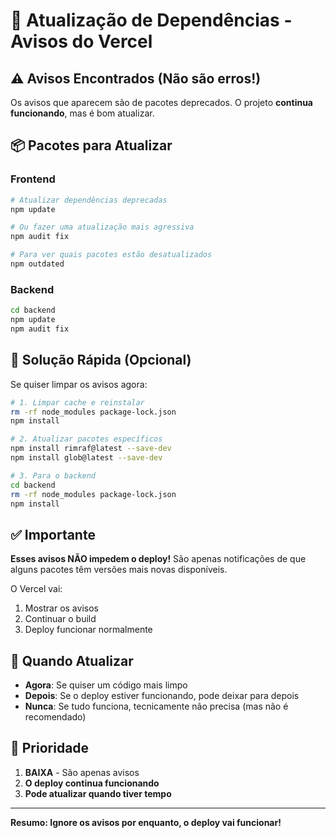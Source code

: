 # 🔧 Atualização de Dependências - Avisos do Vercel

## ⚠️ Avisos Encontrados (Não são erros!)

Os avisos que aparecem são de pacotes deprecados. O projeto **continua funcionando**, mas é bom atualizar.

## 📦 Pacotes para Atualizar

### Frontend
```bash
# Atualizar dependências deprecadas
npm update

# Ou fazer uma atualização mais agressiva
npm audit fix

# Para ver quais pacotes estão desatualizados
npm outdated
```

### Backend
```bash
cd backend
npm update
npm audit fix
```

## 🚀 Solução Rápida (Opcional)

Se quiser limpar os avisos agora:

```bash
# 1. Limpar cache e reinstalar
rm -rf node_modules package-lock.json
npm install

# 2. Atualizar pacotes específicos
npm install rimraf@latest --save-dev
npm install glob@latest --save-dev

# 3. Para o backend
cd backend
rm -rf node_modules package-lock.json
npm install
```

## ✅ Importante

**Esses avisos NÃO impedem o deploy!** São apenas notificações de que alguns pacotes têm versões mais novas disponíveis.

O Vercel vai:
1. Mostrar os avisos
2. Continuar o build
3. Deploy funcionar normalmente

## 📝 Quando Atualizar

- **Agora**: Se quiser um código mais limpo
- **Depois**: Se o deploy estiver funcionando, pode deixar para depois
- **Nunca**: Se tudo funciona, tecnicamente não precisa (mas não é recomendado)

## 🎯 Prioridade

1. **BAIXA** - São apenas avisos
2. **O deploy continua funcionando**
3. **Pode atualizar quando tiver tempo**

---

**Resumo: Ignore os avisos por enquanto, o deploy vai funcionar!**